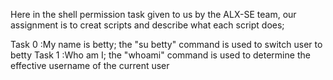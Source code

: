 Here in the shell permission task given to us by the ALX-SE team, our assignment is to creat scripts and describe what each script does;

 Task 0 :My name is betty; the "su betty" command is used to switch user to betty
 Task 1 :Who am I; the "whoami" command is used to determine the effective username of the current user
